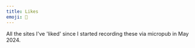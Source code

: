 ```yaml
---
title: Likes
emoji: 💙
---
```


All the sites I've 'liked' since I started recording these via micropub in May 2024.
